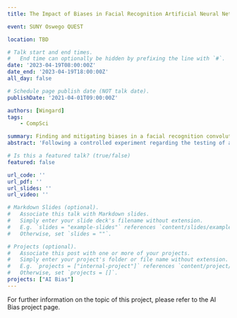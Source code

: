 ```yaml
---
title: The Impact of Biases in Facial Recognition Artificial Neural Networks

event: SUNY Oswego QUEST

location: TBD

# Talk start and end times.
#   End time can optionally be hidden by prefixing the line with `#`.
date: '2023-04-19T08:00:00Z'
date_end: '2023-04-19T18:00:00Z'
all_day: false

# Schedule page publish date (NOT talk date).
publishDate: '2021-04-01T09:00:00Z'

authors: [Wingard]
tags:
    - CompSci

summary: Finding and mitigating biases in a facial recognition convolutional neural network
abstract: 'Following a controlled experiment regarding the testing of a convolutional neural network (CNN) on the task of recognizing and classifying faces of transgender people and non-white people, preliminary data analysis has suggested the need to further incorporate transgender people into datasets when training facial recognition neural networks. The CNN model used in this experiment is a pre-trained model, which was thus tested on 3 different datasets in order to measure potential biases: a novel dataset consisting of self-reported binary transgender individuals, a balanced dataset, and an unbalanced dataset. Similar to research suggested by prominent authors in the field of AI - specifically regarding the potential dangers of biases in such algorithms - it was found that self-identifying binary transgender men were more often misgendered than self-identifying binary transgender women. Further research is needed in order to potentially mitigate such biases in future iterations of neural networks.'

# Is this a featured talk? (true/false)
featured: false

url_code: ''
url_pdf: ''
url_slides: ''
url_video: ''

# Markdown Slides (optional).
#   Associate this talk with Markdown slides.
#   Simply enter your slide deck's filename without extension.
#   E.g. `slides = "example-slides"` references `content/slides/example-slides.md`.
#   Otherwise, set `slides = ""`.

# Projects (optional).
#   Associate this post with one or more of your projects.
#   Simply enter your project's folder or file name without extension.
#   E.g. `projects = ["internal-project"]` references `content/project/deep-learning/index.md`.
#   Otherwise, set `projects = []`.
projects: ["AI Bias"]
---
```


For further information on the topic of this project, please refer to the AI Bias project page.